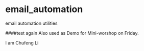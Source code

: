 # email_automation
email automation utilities

####test again
Also used as Demo for Mini-worshop on Friday.

I am Chufeng Li
